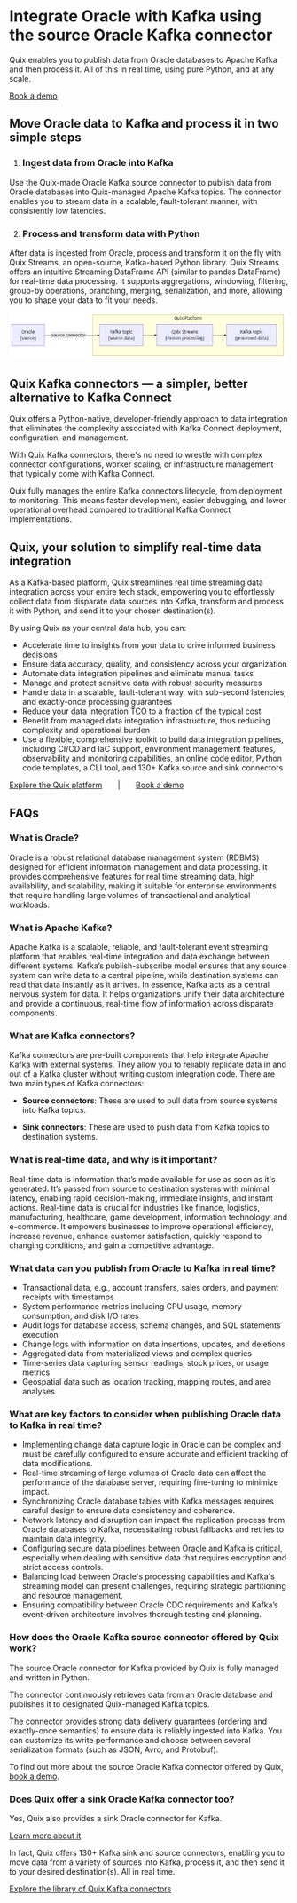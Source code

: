 <!--- BEGIN MARKDOWN --->
# Integrate Oracle with Kafka using the source Oracle Kafka connector

Quix enables you to publish data from Oracle databases to Apache Kafka and then process it. All of this in real time, using pure Python, and at any scale.

[Book a demo](https://share.hsforms.com/1iW0TmZzKQMChk0lxd_tGiw4yjw2)

## Move Oracle data to Kafka and process it in two simple steps

1. ### Ingest data from Oracle into Kafka

Use the Quix-made Oracle Kafka source connector to publish data from Oracle databases into Quix-managed Apache Kafka topics. The connector enables you to stream data in a scalable, fault-tolerant manner, with consistently low latencies.

2. ### Process and transform data with Python

After data is ingested from Oracle, process and transform it on the fly with Quix Streams, an open-source, Kafka-based Python library. Quix Streams offers an intuitive Streaming DataFrame API (similar to pandas DataFrame) for real-time data processing. It supports aggregations, windowing, filtering, group-by operations, branching, merging, serialization, and more, allowing you to shape your data to fit your needs.

![Diagram](images/Oracle-source_diagram_1.png)

## Quix Kafka connectors — a simpler, better alternative to Kafka Connect

Quix offers a Python-native, developer-friendly approach to data integration that eliminates the complexity associated with Kafka Connect deployment, configuration, and management.

With Quix Kafka connectors, there's no need to wrestle with complex connector configurations, worker scaling, or infrastructure management that typically come with Kafka Connect.

Quix fully manages the entire Kafka connectors lifecycle, from deployment to monitoring. This means faster development, easier debugging, and lower operational overhead compared to traditional Kafka Connect implementations.

## Quix, your solution to simplify real-time data integration

As a Kafka-based platform, Quix streamlines real time streaming data integration across your entire tech stack, empowering you to effortlessly collect data from disparate data sources into Kafka, transform and process it with Python, and send it to your chosen destination(s).

By using Quix as your central data hub, you can:

* Accelerate time to insights from your data to drive informed business decisions  
* Ensure data accuracy, quality, and consistency across your organization  
* Automate data integration pipelines and eliminate manual tasks  
* Manage and protect sensitive data with robust security measures  
* Handle data in a scalable, fault-tolerant way, with sub-second latencies, and exactly-once processing guarantees  
* Reduce your data integration TCO to a fraction of the typical cost  
* Benefit from managed data integration infrastructure, thus reducing complexity and operational burden  
* Use a flexible, comprehensive toolkit to build data integration pipelines, including CI/CD and IaC support, environment management features, observability and monitoring capabilities, an online code editor, Python code templates, a CLI tool, and 130+ Kafka source and sink connectors

[Explore the Quix platform](https://portal.demo.quix.io/?workspace=demo-iotphonedemo-prod)  |  [Book a demo](https://share.hsforms.com/1iW0TmZzKQMChk0lxd_tGiw4yjw2)

## FAQs

### What is Oracle?

Oracle is a robust relational database management system (RDBMS) designed for efficient information management and data processing. It provides comprehensive features for real time streaming data, high availability, and scalability, making it suitable for enterprise environments that require handling large volumes of transactional and analytical workloads.

### What is Apache Kafka?

Apache Kafka is a scalable, reliable, and fault-tolerant event streaming platform that enables real-time integration and data exchange between different systems. Kafka’s publish-subscribe model ensures that any source system can write data to a central pipeline, while destination systems can read that data instantly as it arrives. In essence, Kafka acts as a central nervous system for data. It helps organizations unify their data architecture and provide a continuous, real-time flow of information across disparate components.

### What are Kafka connectors?

Kafka connectors are pre-built components that help integrate Apache Kafka with external systems. They allow you to reliably replicate data in and out of a Kafka cluster without writing custom integration code. There are two main types of Kafka connectors:

* **Source connectors**: These are used to pull data from source systems into Kafka topics.

* **Sink connectors**: These are used to push data from Kafka topics to destination systems.

### What is real-time data, and why is it important?

Real-time data is information that’s made available for use as soon as it's generated. It’s passed from source to destination systems with minimal latency, enabling rapid decision-making, immediate insights, and instant actions. Real-time data is crucial for industries like finance, logistics, manufacturing, healthcare, game development, information technology, and e-commerce. It empowers businesses to improve operational efficiency, increase revenue, enhance customer satisfaction, quickly respond to changing conditions, and gain a competitive advantage.

### What data can you publish from Oracle to Kafka in real time?

* Transactional data, e.g., account transfers, sales orders, and payment receipts with timestamps  
* System performance metrics including CPU usage, memory consumption, and disk I/O rates  
* Audit logs for database access, schema changes, and SQL statements execution  
* Change logs with information on data insertions, updates, and deletions  
* Aggregated data from materialized views and complex queries  
* Time-series data capturing sensor readings, stock prices, or usage metrics  
* Geospatial data such as location tracking, mapping routes, and area analyses

### What are key factors to consider when publishing Oracle data to Kafka in real time?

* Implementing change data capture logic in Oracle can be complex and must be carefully configured to ensure accurate and efficient tracking of data modifications.  
* Real-time streaming of large volumes of Oracle data can affect the performance of the database server, requiring fine-tuning to minimize impact.  
* Synchronizing Oracle database tables with Kafka messages requires careful design to ensure data consistency and coherence.  
* Network latency and disruption can impact the replication process from Oracle databases to Kafka, necessitating robust fallbacks and retries to maintain data integrity.  
* Configuring secure data pipelines between Oracle and Kafka is critical, especially when dealing with sensitive data that requires encryption and strict access controls.  
* Balancing load between Oracle's processing capabilities and Kafka's streaming model can present challenges, requiring strategic partitioning and resource management.  
* Ensuring compatibility between Oracle CDC requirements and Kafka’s event-driven architecture involves thorough testing and planning.

### How does the Oracle Kafka source connector offered by Quix work?

The source Oracle connector for Kafka provided by Quix is fully managed and written in Python.

The connector continuously retrieves data from an Oracle database and publishes it to designated Quix-managed Kafka topics.

The connector provides strong data delivery guarantees (ordering and exactly-once semantics) to ensure data is reliably ingested into Kafka. You can customize its write performance and choose between several serialization formats (such as JSON, Avro, and Protobuf).

To find out more about the source Oracle Kafka connector offered by Quix, [book a demo](https://share.hsforms.com/1iW0TmZzKQMChk0lxd_tGiw4yjw2).

### Does Quix offer a sink Oracle Kafka connector too?

Yes, Quix also provides a sink Oracle connector for Kafka.

[Learn more about it](../../../quix-streams/sinks/coming-soon/Oracle-sink.md).

In fact, Quix offers 130+ Kafka sink and source connectors, enabling you to move data from a variety of sources into Kafka, process it, and then send it to your desired destination(s). All in real time.

[Explore the library of Quix Kafka connectors](https://quix.io/connectors)
<!--- END MARKDOWN --->
